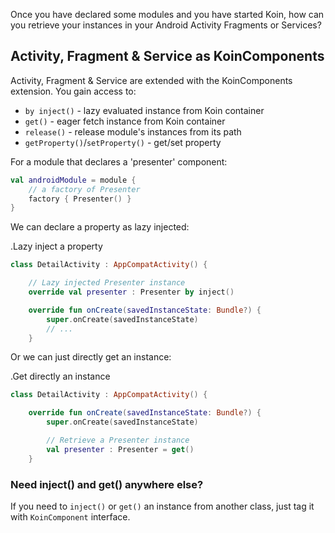 
Once you have declared some modules and you have started Koin, how can you retrieve your instances in your
Android Activity Fragments or Services?

## Activity, Fragment & Service as KoinComponents

Activity, Fragment & Service are extended with the KoinComponents extension. You gain access to:

* `by inject()` - lazy evaluated instance from Koin container
* `get()` - eager fetch instance from Koin container
* `release()` - release module's instances from its path
* `getProperty()`/`setProperty()` - get/set property

For a module that declares a 'presenter' component:

```kotlin
val androidModule = module {
    // a factory of Presenter
    factory { Presenter() }
}
```

We can declare a property as lazy injected:

.Lazy inject a property
```kotlin
class DetailActivity : AppCompatActivity() {

    // Lazy injected Presenter instance
    override val presenter : Presenter by inject()

    override fun onCreate(savedInstanceState: Bundle?) {
        super.onCreate(savedInstanceState)
        // ...
    }
```

Or we can just directly get an instance:

.Get directly an instance
```kotlin
class DetailActivity : AppCompatActivity() {

    override fun onCreate(savedInstanceState: Bundle?) {
        super.onCreate(savedInstanceState)

        // Retrieve a Presenter instance
        val presenter : Presenter = get()
    }
```

### Need inject() and get() anywhere else?

If you need to `inject()` or `get()` an instance from another class, just tag it with `KoinComponent` interface.


